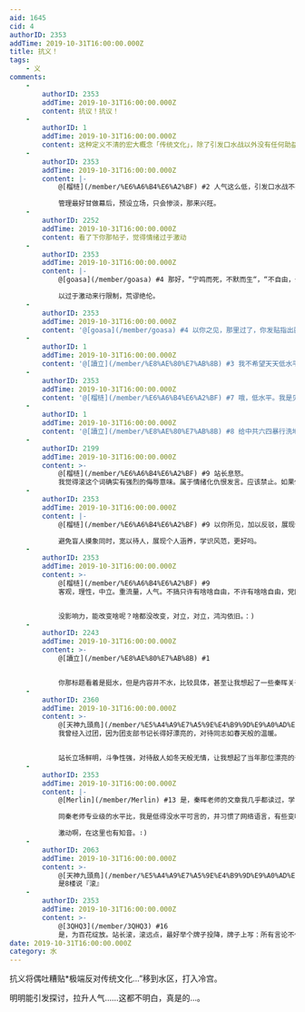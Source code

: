 ```yaml
---
aid: 1645
cid: 4
authorID: 2353
addTime: 2019-10-31T16:00:00.000Z
title: 抗义！
tags:
    - 义
comments:
    -
        authorID: 2353
        addTime: 2019-10-31T16:00:00.000Z
        content: 抗议！抗议！
    -
        authorID: 1
        addTime: 2019-10-31T16:00:00.000Z
        content: 这种定义不清的宏大概念「传统文化」，除了引发口水战以外没有任何助益。这是我移动到水贴的原因，欢迎dis。
    -
        authorID: 2353
        addTime: 2019-10-31T16:00:00.000Z
        content: |-
            @[榴梿](/member/%E6%A6%B4%E6%A2%BF) #2 人气这么低，引发口水战不要紧啦。

            管理最好甘做幕后，预设立场，只会惨淡，那来兴旺。
    -
        authorID: 2252
        addTime: 2019-10-31T16:00:00.000Z
        content: 看了下你那帖子，觉得情绪过于激动
    -
        authorID: 2353
        addTime: 2019-10-31T16:00:00.000Z
        content: |-
            @[goasa](/member/goasa) #4 那好，“宁鸣而死，不默而生“，“不自由，勿毋死“，也会是激动冲顶了，你也应反对之。

            以过于激动来行限制，荒谬绝伦。
    -
        authorID: 2353
        addTime: 2019-10-31T16:00:00.000Z
        content: '@[goasa](/member/goasa) #4 以你之见，那里过了，你发贴指出就是…，我又不是小气，见不得不同观点的小人。'
    -
        authorID: 1
        addTime: 2019-10-31T16:00:00.000Z
        content: '@[讀立](/member/%E8%AE%80%E7%AB%8B) #3 我不希望天天低水平交流，我宁愿清净些。'
    -
        authorID: 2353
        addTime: 2019-10-31T16:00:00.000Z
        content: '@[榴梿](/member/%E6%A6%B4%E6%A2%BF) #7 哦，低水平。我是见有管理水平高得叫人滚、'
    -
        authorID: 1
        addTime: 2019-10-31T16:00:00.000Z
        content: '@[讀立](/member/%E8%AE%80%E7%AB%8B) #8 给中共六四暴行洗地的，不滚留着过年啊。'
    -
        authorID: 2199
        addTime: 2019-10-31T16:00:00.000Z
        content: >-
            @[榴梿](/member/%E6%A6%B4%E6%A2%BF) #9 站长息怒。
            我觉得滚这个词确实有强烈的侮辱意味。属于情绪化仇恨发言。应该禁止。如果你想让他离开可以就说离开。不必用滚这么极端的词汇。
    -
        authorID: 2353
        addTime: 2019-10-31T16:00:00.000Z
        content: |-
            @[榴梿](/member/%E6%A6%B4%E6%A2%BF) #9 以你所见，加以反驳，展现你的视角，以达还原事实真相之目的。

            避免盲人摸象同时，宽以待人，展现个人涵养，学识风范，更好吗。
    -
        authorID: 2353
        addTime: 2019-10-31T16:00:00.000Z
        content: >-
            @[榴梿](/member/%E6%A6%B4%E6%A2%BF) #9
            客观，理性，中立。重流量，人气。不搞只许有啥啥自由，不许有啥啥自由，党同伐异，党化斗争那一套。自由，自由，再自由，努力扩大影响面。


            没影响力，能改变啥呢？啥都没改变，对立，对立，鸿沟依旧。：)
    -
        authorID: 2243
        addTime: 2019-10-31T16:00:00.000Z
        content: >-
            @[讀立](/member/%E8%AE%80%E7%AB%8B) #1


            你那标题看着是挺水，但是内容并不水，比较具体，甚至让我想起了一些秦晖关于此问题的讨论，比如儒表法里，儒家一些具体的思想是反秦制的，只不过在其后的各种包装中变了味。总是，比较理解你的不满~
    -
        authorID: 2360
        addTime: 2019-10-31T16:00:00.000Z
        content: >-
            @[天神九頭鳥](/member/%E5%A4%A9%E7%A5%9E%E4%B9%9D%E9%A0%AD%E9%B3%A5) #10
            我曾经入过团，因为团支部书记长得好漂亮的，对待同志如春天般的温暖。


            站长立场鲜明，斗争性强，对待敌人如冬天般无情，让我想起了当年那位漂亮的书记。∶)
    -
        authorID: 2353
        addTime: 2019-10-31T16:00:00.000Z
        content: |-
            @[Merlin](/member/Merlin) #13 是，秦晖老师的文章我几乎都读过，学习过。

            同秦老师专业级的水平比，我是低得没水平可言的，并习惯了网络语言，有些变味，词不达意在所难免。

            激动啊，在这里也有知音。∶)
    -
        authorID: 2063
        addTime: 2019-10-31T16:00:00.000Z
        content: >-
            @[天神九頭鳥](/member/%E5%A4%A9%E7%A5%9E%E4%B9%9D%E9%A0%AD%E9%B3%A5) #10
            是8楼说『滚』
    -
        authorID: 2353
        addTime: 2019-10-31T16:00:00.000Z
        content: >-
            @[3QHQ3](/member/3QHQ3) #16
            是，为百花绽放。站长滚，滚远点，最好举个牌子投降，牌子上写：所有言论不代表站方观点，同站方无关。：)
date: 2019-10-31T16:00:00.000Z
category: 水
---
```


抗义将偶吐糟贴\*极端反对传统文化…”移到水区，打入冷宫。

明明能引发探讨，拉升人气……这都不明白，真是的…。
